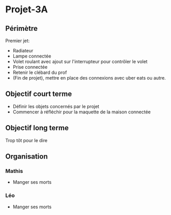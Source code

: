# Projet-3A

## Périmètre

Premier jet: 
* Radiateur
* Lampe connectée
* Volet roulant avec ajout sur l'interrupteur pour contrôler le volet
* Prise connectée
* Retenir le clébard du prof
* (Fin de projet), mettre en place des connexions avec uber eats ou autre. 

## Objectif court terme

* Définir les objets concernés par le projet
* Commencer à réfléchir pour la maquette de la maison connectée

## Objectif long terme

Trop tôt pour le dire

## Organisation

### Mathis

* Manger ses morts

### Léo

* Manger ses morts